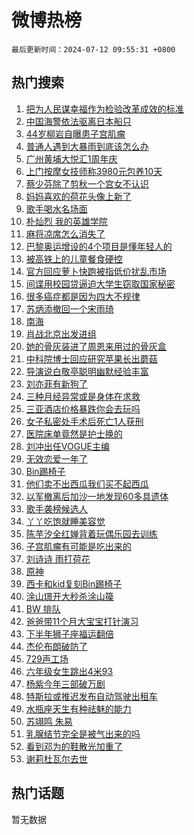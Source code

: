 # 微博热榜

`最后更新时间：2024-07-12 09:55:31 +0800`

## 热门搜索

1. [把为人民谋幸福作为检验改革成效的标准](https://m.weibo.cn/search?containerid=100103type%3D1%26t%3D10%26q%3D%23%E6%8A%8A%E4%B8%BA%E4%BA%BA%E6%B0%91%E8%B0%8B%E5%B9%B8%E7%A6%8F%E4%BD%9C%E4%B8%BA%E6%A3%80%E9%AA%8C%E6%94%B9%E9%9D%A9%E6%88%90%E6%95%88%E7%9A%84%E6%A0%87%E5%87%86%23&stream_entry_id=51&isnewpage=1&extparam=seat%3D1%26cate%3D10103%26stream_entry_id%3D51%26filter_type%3Drealtimehot%26pos%3D0%26c_type%3D51%26dgr%3D0%26q%3D%2523%25E6%258A%258A%25E4%25B8%25BA%25E4%25BA%25BA%25E6%25B0%2591%25E8%25B0%258B%25E5%25B9%25B8%25E7%25A6%258F%25E4%25BD%259C%25E4%25B8%25BA%25E6%25A3%2580%25E9%25AA%258C%25E6%2594%25B9%25E9%259D%25A9%25E6%2588%2590%25E6%2595%2588%25E7%259A%2584%25E6%25A0%2587%25E5%2587%2586%2523%26display_time%3D1720749330%26pre_seqid%3D1720749330469011215103)
1. [中国海警依法驱离日本船只](https://m.weibo.cn/search?containerid=100103type%3D1%26t%3D10%26q%3D%E4%B8%AD%E5%9B%BD%E6%B5%B7%E8%AD%A6%E4%BE%9D%E6%B3%95%E9%A9%B1%E7%A6%BB%E6%97%A5%E6%9C%AC%E8%88%B9%E5%8F%AA&stream_entry_id=31&isnewpage=1&extparam=seat%3D1%26lcate%3D5001%26band_rank%3D1%26stream_entry_id%3D31%26q%3D%25E4%25B8%25AD%25E5%259B%25BD%25E6%25B5%25B7%25E8%25AD%25A6%25E4%25BE%259D%25E6%25B3%2595%25E9%25A9%25B1%25E7%25A6%25BB%25E6%2597%25A5%25E6%259C%25AC%25E8%2588%25B9%25E5%258F%25AA%26flag%3D1%26pos%3D0%26filter_type%3Drealtimehot%26cate%3D5001%26c_type%3D31%26dgr%3D0%26realpos%3D1%26display_time%3D1720749330%26pre_seqid%3D1720749330469011215103)
1. [44岁柳岩自曝患子宫肌瘤](https://m.weibo.cn/search?containerid=100103type%3D1%26t%3D10%26q%3D%2344%E5%B2%81%E6%9F%B3%E5%B2%A9%E8%87%AA%E6%9B%9D%E6%82%A3%E5%AD%90%E5%AE%AB%E8%82%8C%E7%98%A4%23&stream_entry_id=31&isnewpage=1&extparam=seat%3D1%26lcate%3D5001%26band_rank%3D2%26stream_entry_id%3D31%26q%3D%252344%25E5%25B2%2581%25E6%259F%25B3%25E5%25B2%25A9%25E8%2587%25AA%25E6%259B%259D%25E6%2582%25A3%25E5%25AD%2590%25E5%25AE%25AB%25E8%2582%258C%25E7%2598%25A4%2523%26flag%3D2%26pos%3D1%26filter_type%3Drealtimehot%26cate%3D5001%26c_type%3D31%26dgr%3D0%26realpos%3D2%26display_time%3D1720749330%26pre_seqid%3D1720749330469011215103)
1. [普通人遇到大暴雨到底该怎么办](https://m.weibo.cn/search?containerid=100103type%3D1%26t%3D10%26q%3D%23%E6%99%AE%E9%80%9A%E4%BA%BA%E9%81%87%E5%88%B0%E5%A4%A7%E6%9A%B4%E9%9B%A8%E5%88%B0%E5%BA%95%E8%AF%A5%E6%80%8E%E4%B9%88%E5%8A%9E%23&stream_entry_id=31&isnewpage=1&extparam=seat%3D1%26lcate%3D5001%26band_rank%3D3%26stream_entry_id%3D31%26q%3D%2523%25E6%2599%25AE%25E9%2580%259A%25E4%25BA%25BA%25E9%2581%2587%25E5%2588%25B0%25E5%25A4%25A7%25E6%259A%25B4%25E9%259B%25A8%25E5%2588%25B0%25E5%25BA%2595%25E8%25AF%25A5%25E6%2580%258E%25E4%25B9%2588%25E5%258A%259E%2523%26flag%3D0%26pos%3D2%26filter_type%3Drealtimehot%26cate%3D5001%26c_type%3D31%26dgr%3D0%26realpos%3D3%26display_time%3D1720749330%26pre_seqid%3D1720749330469011215103)
1. [广州黄埔大悦汇1周年庆](https://m.weibo.cn/search?containerid=100103type%3D1%26t%3D10%26q%3D%23%E5%B9%BF%E5%B7%9E%E9%BB%84%E5%9F%94%E5%A4%A7%E6%82%A6%E6%B1%871%E5%91%A8%E5%B9%B4%E5%BA%86%23&stream_entry_id=31&isnewpage=1&extparam=seat%3D1%26lcate%3D5001%26band_rank%3D4%26pos%3D3%26is_ad_pos%3D1%26dgr%3D0%26adid%3D245767%26filter_type%3Drealtimehot%26cate%3D5001%26c_type%3D31%26stream_entry_id%3D31%26q%3D%2523%25E5%25B9%25BF%25E5%25B7%259E%25E9%25BB%2584%25E5%259F%2594%25E5%25A4%25A7%25E6%2582%25A6%25E6%25B1%25871%25E5%2591%25A8%25E5%25B9%25B4%25E5%25BA%2586%2523%26display_time%3D1720749330%26pre_seqid%3D1720749330469011215103)
1. [上门按摩女技师称3980元包养10天](https://m.weibo.cn/search?containerid=100103type%3D1%26t%3D10%26q%3D%23%E4%B8%8A%E9%97%A8%E6%8C%89%E6%91%A9%E5%A5%B3%E6%8A%80%E5%B8%88%E7%A7%B03980%E5%85%83%E5%8C%85%E5%85%BB10%E5%A4%A9%23&stream_entry_id=31&isnewpage=1&extparam=seat%3D1%26lcate%3D5001%26band_rank%3D4%26stream_entry_id%3D31%26q%3D%2523%25E4%25B8%258A%25E9%2597%25A8%25E6%258C%2589%25E6%2591%25A9%25E5%25A5%25B3%25E6%258A%2580%25E5%25B8%2588%25E7%25A7%25B03980%25E5%2585%2583%25E5%258C%2585%25E5%2585%25BB10%25E5%25A4%25A9%2523%26flag%3D1%26pos%3D4%26filter_type%3Drealtimehot%26cate%3D5001%26c_type%3D31%26dgr%3D0%26realpos%3D4%26display_time%3D1720749330%26pre_seqid%3D1720749330469011215103)
1. [蔡少芬除了剪秋一个宫女不认识](https://m.weibo.cn/search?containerid=100103type%3D1%26t%3D10%26q%3D%23%E8%94%A1%E5%B0%91%E8%8A%AC%E9%99%A4%E4%BA%86%E5%89%AA%E7%A7%8B%E4%B8%80%E4%B8%AA%E5%AE%AB%E5%A5%B3%E4%B8%8D%E8%AE%A4%E8%AF%86%23&stream_entry_id=31&isnewpage=1&extparam=seat%3D1%26lcate%3D5001%26band_rank%3D5%26stream_entry_id%3D31%26q%3D%2523%25E8%2594%25A1%25E5%25B0%2591%25E8%258A%25AC%25E9%2599%25A4%25E4%25BA%2586%25E5%2589%25AA%25E7%25A7%258B%25E4%25B8%2580%25E4%25B8%25AA%25E5%25AE%25AB%25E5%25A5%25B3%25E4%25B8%258D%25E8%25AE%25A4%25E8%25AF%2586%2523%26flag%3D2%26pos%3D5%26filter_type%3Drealtimehot%26cate%3D5001%26c_type%3D31%26dgr%3D0%26realpos%3D5%26display_time%3D1720749330%26pre_seqid%3D1720749330469011215103)
1. [妈妈喜欢的荷花头像上新了](https://m.weibo.cn/search?containerid=100103type%3D1%26t%3D10%26q%3D%23%E5%A6%88%E5%A6%88%E5%96%9C%E6%AC%A2%E7%9A%84%E8%8D%B7%E8%8A%B1%E5%A4%B4%E5%83%8F%E4%B8%8A%E6%96%B0%E4%BA%86%23&stream_entry_id=31&isnewpage=1&extparam=seat%3D1%26lcate%3D5001%26band_rank%3D6%26stream_entry_id%3D31%26q%3D%2523%25E5%25A6%2588%25E5%25A6%2588%25E5%2596%259C%25E6%25AC%25A2%25E7%259A%2584%25E8%258D%25B7%25E8%258A%25B1%25E5%25A4%25B4%25E5%2583%258F%25E4%25B8%258A%25E6%2596%25B0%25E4%25BA%2586%2523%26flag%3D32768%26pos%3D6%26filter_type%3Drealtimehot%26cate%3D5001%26c_type%3D31%26dgr%3D0%26realpos%3D6%26display_time%3D1720749330%26pre_seqid%3D1720749330469011215103)
1. [歌手喝水名场面](https://m.weibo.cn/search?containerid=100103type%3D1%26t%3D10%26q%3D%23%E6%AD%8C%E6%89%8B%E5%96%9D%E6%B0%B4%E5%90%8D%E5%9C%BA%E9%9D%A2%23&stream_entry_id=31&isnewpage=1&extparam=seat%3D1%26lcate%3D5001%26band_rank%3D7%26topic_ad%3D1%26q%3D%2523%25E6%25AD%258C%25E6%2589%258B%25E5%2596%259D%25E6%25B0%25B4%25E5%2590%258D%25E5%259C%25BA%25E9%259D%25A2%2523%26dgr%3D0%26adid%3D245582%26pos%3D7%26filter_type%3Drealtimehot%26stream_entry_id%3D31%26c_type%3D31%26is_ad_pos%3D1%26cate%3D5001%26display_time%3D1720749330%26pre_seqid%3D1720749330469011215103)
1. [朴灿烈 我的英雄学院](https://m.weibo.cn/search?containerid=100103type%3D1%26t%3D10%26q%3D%E6%9C%B4%E7%81%BF%E7%83%88+%E6%88%91%E7%9A%84%E8%8B%B1%E9%9B%84%E5%AD%A6%E9%99%A2&stream_entry_id=31&isnewpage=1&extparam=seat%3D1%26lcate%3D5001%26band_rank%3D7%26stream_entry_id%3D31%26q%3D%25E6%259C%25B4%25E7%2581%25BF%25E7%2583%2588%2520%25E6%2588%2591%25E7%259A%2584%25E8%258B%25B1%25E9%259B%2584%25E5%25AD%25A6%25E9%2599%25A2%26flag%3D0%26pos%3D8%26filter_type%3Drealtimehot%26cate%3D5001%26c_type%3D31%26dgr%3D0%26realpos%3D7%26display_time%3D1720749330%26pre_seqid%3D1720749330469011215103)
1. [麻将凉席怎么消失了](https://m.weibo.cn/search?containerid=100103type%3D1%26t%3D10%26q%3D%23%E9%BA%BB%E5%B0%86%E5%87%89%E5%B8%AD%E6%80%8E%E4%B9%88%E6%B6%88%E5%A4%B1%E4%BA%86%23&stream_entry_id=31&isnewpage=1&extparam=seat%3D1%26lcate%3D5001%26band_rank%3D8%26stream_entry_id%3D31%26q%3D%2523%25E9%25BA%25BB%25E5%25B0%2586%25E5%2587%2589%25E5%25B8%25AD%25E6%2580%258E%25E4%25B9%2588%25E6%25B6%2588%25E5%25A4%25B1%25E4%25BA%2586%2523%26flag%3D0%26pos%3D9%26filter_type%3Drealtimehot%26cate%3D5001%26c_type%3D31%26dgr%3D0%26realpos%3D8%26display_time%3D1720749330%26pre_seqid%3D1720749330469011215103)
1. [巴黎奥运增设的4个项目是懂年轻人的](https://m.weibo.cn/search?containerid=100103type%3D1%26t%3D10%26q%3D%23%E5%B7%B4%E9%BB%8E%E5%A5%A5%E8%BF%90%E5%A2%9E%E8%AE%BE%E7%9A%844%E4%B8%AA%E9%A1%B9%E7%9B%AE%E6%98%AF%E6%87%82%E5%B9%B4%E8%BD%BB%E4%BA%BA%E7%9A%84%23&stream_entry_id=31&isnewpage=1&extparam=seat%3D1%26lcate%3D5001%26band_rank%3D9%26stream_entry_id%3D31%26q%3D%2523%25E5%25B7%25B4%25E9%25BB%258E%25E5%25A5%25A5%25E8%25BF%2590%25E5%25A2%259E%25E8%25AE%25BE%25E7%259A%25844%25E4%25B8%25AA%25E9%25A1%25B9%25E7%259B%25AE%25E6%2598%25AF%25E6%2587%2582%25E5%25B9%25B4%25E8%25BD%25BB%25E4%25BA%25BA%25E7%259A%2584%2523%26flag%3D0%26pos%3D10%26filter_type%3Drealtimehot%26cate%3D5001%26c_type%3D31%26dgr%3D0%26realpos%3D9%26display_time%3D1720749330%26pre_seqid%3D1720749330469011215103)
1. [被高铁上的儿童餐食硬控](https://m.weibo.cn/search?containerid=100103type%3D1%26t%3D10%26q%3D%23%E8%A2%AB%E9%AB%98%E9%93%81%E4%B8%8A%E7%9A%84%E5%84%BF%E7%AB%A5%E9%A4%90%E9%A3%9F%E7%A1%AC%E6%8E%A7%23&stream_entry_id=31&isnewpage=1&extparam=seat%3D1%26lcate%3D5001%26band_rank%3D10%26stream_entry_id%3D31%26q%3D%2523%25E8%25A2%25AB%25E9%25AB%2598%25E9%2593%2581%25E4%25B8%258A%25E7%259A%2584%25E5%2584%25BF%25E7%25AB%25A5%25E9%25A4%2590%25E9%25A3%259F%25E7%25A1%25AC%25E6%258E%25A7%2523%26flag%3D32768%26pos%3D11%26filter_type%3Drealtimehot%26cate%3D5001%26c_type%3D31%26dgr%3D0%26realpos%3D10%26display_time%3D1720749330%26pre_seqid%3D1720749330469011215103)
1. [官方回应萝卜快跑被指低价扰乱市场](https://m.weibo.cn/search?containerid=100103type%3D1%26t%3D10%26q%3D%23%E5%AE%98%E6%96%B9%E5%9B%9E%E5%BA%94%E8%90%9D%E5%8D%9C%E5%BF%AB%E8%B7%91%E8%A2%AB%E6%8C%87%E4%BD%8E%E4%BB%B7%E6%89%B0%E4%B9%B1%E5%B8%82%E5%9C%BA%23&stream_entry_id=31&isnewpage=1&extparam=seat%3D1%26lcate%3D5001%26band_rank%3D11%26stream_entry_id%3D31%26q%3D%2523%25E5%25AE%2598%25E6%2596%25B9%25E5%259B%259E%25E5%25BA%2594%25E8%2590%259D%25E5%258D%259C%25E5%25BF%25AB%25E8%25B7%2591%25E8%25A2%25AB%25E6%258C%2587%25E4%25BD%258E%25E4%25BB%25B7%25E6%2589%25B0%25E4%25B9%25B1%25E5%25B8%2582%25E5%259C%25BA%2523%26flag%3D0%26pos%3D12%26filter_type%3Drealtimehot%26cate%3D5001%26c_type%3D31%26dgr%3D0%26realpos%3D11%26display_time%3D1720749330%26pre_seqid%3D1720749330469011215103)
1. [间谍用校园贷逼迫大学生窃取国家秘密](https://m.weibo.cn/search?containerid=100103type%3D1%26t%3D10%26q%3D%23%E9%97%B4%E8%B0%8D%E7%94%A8%E6%A0%A1%E5%9B%AD%E8%B4%B7%E9%80%BC%E8%BF%AB%E5%A4%A7%E5%AD%A6%E7%94%9F%E7%AA%83%E5%8F%96%E5%9B%BD%E5%AE%B6%E7%A7%98%E5%AF%86%23&stream_entry_id=31&isnewpage=1&extparam=seat%3D1%26lcate%3D5001%26band_rank%3D12%26stream_entry_id%3D31%26q%3D%2523%25E9%2597%25B4%25E8%25B0%258D%25E7%2594%25A8%25E6%25A0%25A1%25E5%259B%25AD%25E8%25B4%25B7%25E9%2580%25BC%25E8%25BF%25AB%25E5%25A4%25A7%25E5%25AD%25A6%25E7%2594%259F%25E7%25AA%2583%25E5%258F%2596%25E5%259B%25BD%25E5%25AE%25B6%25E7%25A7%2598%25E5%25AF%2586%2523%26flag%3D1%26pos%3D13%26filter_type%3Drealtimehot%26cate%3D5001%26c_type%3D31%26dgr%3D0%26realpos%3D12%26display_time%3D1720749330%26pre_seqid%3D1720749330469011215103)
1. [很多癌症都是因为四大不规律](https://m.weibo.cn/search?containerid=100103type%3D1%26t%3D10%26q%3D%23%E5%BE%88%E5%A4%9A%E7%99%8C%E7%97%87%E9%83%BD%E6%98%AF%E5%9B%A0%E4%B8%BA%E5%9B%9B%E5%A4%A7%E4%B8%8D%E8%A7%84%E5%BE%8B%23&stream_entry_id=31&isnewpage=1&extparam=seat%3D1%26lcate%3D5001%26band_rank%3D13%26stream_entry_id%3D31%26q%3D%2523%25E5%25BE%2588%25E5%25A4%259A%25E7%2599%258C%25E7%2597%2587%25E9%2583%25BD%25E6%2598%25AF%25E5%259B%25A0%25E4%25B8%25BA%25E5%259B%259B%25E5%25A4%25A7%25E4%25B8%258D%25E8%25A7%2584%25E5%25BE%258B%2523%26flag%3D0%26pos%3D14%26filter_type%3Drealtimehot%26cate%3D5001%26c_type%3D31%26dgr%3D0%26realpos%3D13%26display_time%3D1720749330%26pre_seqid%3D1720749330469011215103)
1. [苏炳添撤回一个宋雨琦](https://m.weibo.cn/search?containerid=100103type%3D1%26t%3D10%26q%3D%23%E8%8B%8F%E7%82%B3%E6%B7%BB%E6%92%A4%E5%9B%9E%E4%B8%80%E4%B8%AA%E5%AE%8B%E9%9B%A8%E7%90%A6%23&stream_entry_id=31&isnewpage=1&extparam=seat%3D1%26lcate%3D5001%26band_rank%3D14%26stream_entry_id%3D31%26q%3D%2523%25E8%258B%258F%25E7%2582%25B3%25E6%25B7%25BB%25E6%2592%25A4%25E5%259B%259E%25E4%25B8%2580%25E4%25B8%25AA%25E5%25AE%258B%25E9%259B%25A8%25E7%2590%25A6%2523%26flag%3D2%26pos%3D15%26filter_type%3Drealtimehot%26cate%3D5001%26c_type%3D31%26dgr%3D0%26realpos%3D14%26display_time%3D1720749330%26pre_seqid%3D1720749330469011215103)
1. [南海](https://m.weibo.cn/search?containerid=100103type%3D1%26t%3D10%26q%3D%E5%8D%97%E6%B5%B7&stream_entry_id=31&isnewpage=1&extparam=seat%3D1%26lcate%3D5001%26band_rank%3D15%26stream_entry_id%3D31%26q%3D%25E5%258D%2597%25E6%25B5%25B7%26flag%3D1%26pos%3D16%26filter_type%3Drealtimehot%26cate%3D5001%26c_type%3D31%26dgr%3D0%26realpos%3D15%26display_time%3D1720749330%26pre_seqid%3D1720749330469011215103)
1. [肖战北京出发进组](https://m.weibo.cn/search?containerid=100103type%3D1%26t%3D10%26q%3D%23%E8%82%96%E6%88%98%E5%8C%97%E4%BA%AC%E5%87%BA%E5%8F%91%E8%BF%9B%E7%BB%84%23&stream_entry_id=31&isnewpage=1&extparam=seat%3D1%26lcate%3D5001%26band_rank%3D16%26stream_entry_id%3D31%26q%3D%2523%25E8%2582%2596%25E6%2588%2598%25E5%258C%2597%25E4%25BA%25AC%25E5%2587%25BA%25E5%258F%2591%25E8%25BF%259B%25E7%25BB%2584%2523%26flag%3D1%26pos%3D17%26filter_type%3Drealtimehot%26cate%3D5001%26c_type%3D31%26dgr%3D0%26realpos%3D16%26display_time%3D1720749330%26pre_seqid%3D1720749330469011215103)
1. [她的骨灰装进了周恩来用过的骨灰盒](https://m.weibo.cn/search?containerid=100103type%3D1%26t%3D10%26q%3D%23%E5%A5%B9%E7%9A%84%E9%AA%A8%E7%81%B0%E8%A3%85%E8%BF%9B%E4%BA%86%E5%91%A8%E6%81%A9%E6%9D%A5%E7%94%A8%E8%BF%87%E7%9A%84%E9%AA%A8%E7%81%B0%E7%9B%92%23&stream_entry_id=31&isnewpage=1&extparam=seat%3D1%26lcate%3D5001%26band_rank%3D17%26stream_entry_id%3D31%26q%3D%2523%25E5%25A5%25B9%25E7%259A%2584%25E9%25AA%25A8%25E7%2581%25B0%25E8%25A3%2585%25E8%25BF%259B%25E4%25BA%2586%25E5%2591%25A8%25E6%2581%25A9%25E6%259D%25A5%25E7%2594%25A8%25E8%25BF%2587%25E7%259A%2584%25E9%25AA%25A8%25E7%2581%25B0%25E7%259B%2592%2523%26flag%3D0%26pos%3D18%26filter_type%3Drealtimehot%26cate%3D5001%26c_type%3D31%26dgr%3D0%26realpos%3D17%26display_time%3D1720749330%26pre_seqid%3D1720749330469011215103)
1. [中科院博士回应研究苹果长出蘑菇](https://m.weibo.cn/search?containerid=100103type%3D1%26t%3D10%26q%3D%23%E4%B8%AD%E7%A7%91%E9%99%A2%E5%8D%9A%E5%A3%AB%E5%9B%9E%E5%BA%94%E7%A0%94%E7%A9%B6%E8%8B%B9%E6%9E%9C%E9%95%BF%E5%87%BA%E8%98%91%E8%8F%87%23&stream_entry_id=31&isnewpage=1&extparam=seat%3D1%26lcate%3D5001%26band_rank%3D18%26stream_entry_id%3D31%26q%3D%2523%25E4%25B8%25AD%25E7%25A7%2591%25E9%2599%25A2%25E5%258D%259A%25E5%25A3%25AB%25E5%259B%259E%25E5%25BA%2594%25E7%25A0%2594%25E7%25A9%25B6%25E8%258B%25B9%25E6%259E%259C%25E9%2595%25BF%25E5%2587%25BA%25E8%2598%2591%25E8%258F%2587%2523%26flag%3D32768%26pos%3D19%26filter_type%3Drealtimehot%26cate%3D5001%26c_type%3D31%26dgr%3D0%26realpos%3D18%26display_time%3D1720749330%26pre_seqid%3D1720749330469011215103)
1. [导演说白敬亭聪明幽默经验丰富](https://m.weibo.cn/search?containerid=100103type%3D1%26t%3D10%26q%3D%E5%AF%BC%E6%BC%94%E8%AF%B4%E7%99%BD%E6%95%AC%E4%BA%AD%E8%81%AA%E6%98%8E%E5%B9%BD%E9%BB%98%E7%BB%8F%E9%AA%8C%E4%B8%B0%E5%AF%8C&stream_entry_id=31&isnewpage=1&extparam=seat%3D1%26lcate%3D5001%26band_rank%3D19%26stream_entry_id%3D31%26q%3D%25E5%25AF%25BC%25E6%25BC%2594%25E8%25AF%25B4%25E7%2599%25BD%25E6%2595%25AC%25E4%25BA%25AD%25E8%2581%25AA%25E6%2598%258E%25E5%25B9%25BD%25E9%25BB%2598%25E7%25BB%258F%25E9%25AA%258C%25E4%25B8%25B0%25E5%25AF%258C%26flag%3D1%26pos%3D20%26filter_type%3Drealtimehot%26cate%3D5001%26c_type%3D31%26dgr%3D0%26realpos%3D19%26display_time%3D1720749330%26pre_seqid%3D1720749330469011215103)
1. [刘亦菲有新狗了](https://m.weibo.cn/search?containerid=100103type%3D1%26t%3D10%26q%3D%23%E5%88%98%E4%BA%A6%E8%8F%B2%E6%9C%89%E6%96%B0%E7%8B%97%E4%BA%86%23&stream_entry_id=31&isnewpage=1&extparam=seat%3D1%26lcate%3D5001%26band_rank%3D20%26stream_entry_id%3D31%26q%3D%2523%25E5%2588%2598%25E4%25BA%25A6%25E8%258F%25B2%25E6%259C%2589%25E6%2596%25B0%25E7%258B%2597%25E4%25BA%2586%2523%26flag%3D0%26pos%3D21%26filter_type%3Drealtimehot%26cate%3D5001%26c_type%3D31%26dgr%3D0%26realpos%3D20%26display_time%3D1720749330%26pre_seqid%3D1720749330469011215103)
1. [三种月经异常或是身体在求救](https://m.weibo.cn/search?containerid=100103type%3D1%26t%3D10%26q%3D%23%E4%B8%89%E7%A7%8D%E6%9C%88%E7%BB%8F%E5%BC%82%E5%B8%B8%E6%88%96%E6%98%AF%E8%BA%AB%E4%BD%93%E5%9C%A8%E6%B1%82%E6%95%91%23&stream_entry_id=31&isnewpage=1&extparam=seat%3D1%26lcate%3D5001%26band_rank%3D21%26stream_entry_id%3D31%26q%3D%2523%25E4%25B8%2589%25E7%25A7%258D%25E6%259C%2588%25E7%25BB%258F%25E5%25BC%2582%25E5%25B8%25B8%25E6%2588%2596%25E6%2598%25AF%25E8%25BA%25AB%25E4%25BD%2593%25E5%259C%25A8%25E6%25B1%2582%25E6%2595%2591%2523%26flag%3D1%26pos%3D22%26filter_type%3Drealtimehot%26cate%3D5001%26c_type%3D31%26dgr%3D0%26realpos%3D21%26display_time%3D1720749330%26pre_seqid%3D1720749330469011215103)
1. [三亚酒店价格暴跌你会去玩吗](https://m.weibo.cn/search?containerid=100103type%3D1%26t%3D10%26q%3D%23%E4%B8%89%E4%BA%9A%E9%85%92%E5%BA%97%E4%BB%B7%E6%A0%BC%E6%9A%B4%E8%B7%8C%E4%BD%A0%E4%BC%9A%E5%8E%BB%E7%8E%A9%E5%90%97%23&stream_entry_id=31&isnewpage=1&extparam=seat%3D1%26lcate%3D5001%26band_rank%3D22%26stream_entry_id%3D31%26q%3D%2523%25E4%25B8%2589%25E4%25BA%259A%25E9%2585%2592%25E5%25BA%2597%25E4%25BB%25B7%25E6%25A0%25BC%25E6%259A%25B4%25E8%25B7%258C%25E4%25BD%25A0%25E4%25BC%259A%25E5%258E%25BB%25E7%258E%25A9%25E5%2590%2597%2523%26flag%3D1%26pos%3D23%26filter_type%3Drealtimehot%26cate%3D5001%26c_type%3D31%26dgr%3D0%26realpos%3D22%26display_time%3D1720749330%26pre_seqid%3D1720749330469011215103)
1. [女子私密处手术后死亡1人获刑](https://m.weibo.cn/search?containerid=100103type%3D1%26t%3D10%26q%3D%23%E5%A5%B3%E5%AD%90%E7%A7%81%E5%AF%86%E5%A4%84%E6%89%8B%E6%9C%AF%E5%90%8E%E6%AD%BB%E4%BA%A11%E4%BA%BA%E8%8E%B7%E5%88%91%23&stream_entry_id=31&isnewpage=1&extparam=seat%3D1%26lcate%3D5001%26band_rank%3D23%26stream_entry_id%3D31%26q%3D%2523%25E5%25A5%25B3%25E5%25AD%2590%25E7%25A7%2581%25E5%25AF%2586%25E5%25A4%2584%25E6%2589%258B%25E6%259C%25AF%25E5%2590%258E%25E6%25AD%25BB%25E4%25BA%25A11%25E4%25BA%25BA%25E8%258E%25B7%25E5%2588%2591%2523%26flag%3D0%26pos%3D24%26filter_type%3Drealtimehot%26cate%3D5001%26c_type%3D31%26dgr%3D0%26realpos%3D23%26display_time%3D1720749330%26pre_seqid%3D1720749330469011215103)
1. [医院床单竟然是护士换的](https://m.weibo.cn/search?containerid=100103type%3D1%26t%3D10%26q%3D%23%E5%8C%BB%E9%99%A2%E5%BA%8A%E5%8D%95%E7%AB%9F%E7%84%B6%E6%98%AF%E6%8A%A4%E5%A3%AB%E6%8D%A2%E7%9A%84%23&stream_entry_id=31&isnewpage=1&extparam=seat%3D1%26lcate%3D5001%26band_rank%3D24%26stream_entry_id%3D31%26q%3D%2523%25E5%258C%25BB%25E9%2599%25A2%25E5%25BA%258A%25E5%258D%2595%25E7%25AB%259F%25E7%2584%25B6%25E6%2598%25AF%25E6%258A%25A4%25E5%25A3%25AB%25E6%258D%25A2%25E7%259A%2584%2523%26flag%3D0%26pos%3D25%26filter_type%3Drealtimehot%26cate%3D5001%26c_type%3D31%26dgr%3D0%26realpos%3D24%26display_time%3D1720749330%26pre_seqid%3D1720749330469011215103)
1. [刘冲出任VOGUE主编](https://m.weibo.cn/search?containerid=100103type%3D1%26t%3D10%26q%3D%23%E5%88%98%E5%86%B2%E5%87%BA%E4%BB%BBVOGUE%E4%B8%BB%E7%BC%96%23&stream_entry_id=31&isnewpage=1&extparam=seat%3D1%26lcate%3D5001%26band_rank%3D25%26stream_entry_id%3D31%26q%3D%2523%25E5%2588%2598%25E5%2586%25B2%25E5%2587%25BA%25E4%25BB%25BBVOGUE%25E4%25B8%25BB%25E7%25BC%2596%2523%26flag%3D1%26pos%3D26%26filter_type%3Drealtimehot%26cate%3D5001%26c_type%3D31%26dgr%3D0%26realpos%3D25%26display_time%3D1720749330%26pre_seqid%3D1720749330469011215103)
1. [无效恋爱一年了](https://m.weibo.cn/search?containerid=100103type%3D1%26t%3D10%26q%3D%23%E6%97%A0%E6%95%88%E6%81%8B%E7%88%B1%E4%B8%80%E5%B9%B4%E4%BA%86%23&stream_entry_id=31&isnewpage=1&extparam=seat%3D1%26lcate%3D5001%26band_rank%3D26%26stream_entry_id%3D31%26q%3D%2523%25E6%2597%25A0%25E6%2595%2588%25E6%2581%258B%25E7%2588%25B1%25E4%25B8%2580%25E5%25B9%25B4%25E4%25BA%2586%2523%26flag%3D0%26pos%3D27%26filter_type%3Drealtimehot%26cate%3D5001%26c_type%3D31%26dgr%3D0%26realpos%3D26%26display_time%3D1720749330%26pre_seqid%3D1720749330469011215103)
1. [Bin踢椅子](https://m.weibo.cn/search?containerid=100103type%3D1%26t%3D10%26q%3D%23Bin%E8%B8%A2%E6%A4%85%E5%AD%90%23&stream_entry_id=31&isnewpage=1&extparam=seat%3D1%26lcate%3D5001%26band_rank%3D27%26stream_entry_id%3D31%26q%3D%2523Bin%25E8%25B8%25A2%25E6%25A4%2585%25E5%25AD%2590%2523%26flag%3D0%26pos%3D28%26filter_type%3Drealtimehot%26cate%3D5001%26c_type%3D31%26dgr%3D0%26realpos%3D27%26display_time%3D1720749330%26pre_seqid%3D1720749330469011215103)
1. [他们卖不出西瓜我们买不起西瓜](https://m.weibo.cn/search?containerid=100103type%3D1%26t%3D10%26q%3D%E4%BB%96%E4%BB%AC%E5%8D%96%E4%B8%8D%E5%87%BA%E8%A5%BF%E7%93%9C%E6%88%91%E4%BB%AC%E4%B9%B0%E4%B8%8D%E8%B5%B7%E8%A5%BF%E7%93%9C&stream_entry_id=31&isnewpage=1&extparam=seat%3D1%26lcate%3D5001%26band_rank%3D28%26stream_entry_id%3D31%26q%3D%25E4%25BB%2596%25E4%25BB%25AC%25E5%258D%2596%25E4%25B8%258D%25E5%2587%25BA%25E8%25A5%25BF%25E7%2593%259C%25E6%2588%2591%25E4%25BB%25AC%25E4%25B9%25B0%25E4%25B8%258D%25E8%25B5%25B7%25E8%25A5%25BF%25E7%2593%259C%26flag%3D0%26pos%3D29%26filter_type%3Drealtimehot%26cate%3D5001%26c_type%3D31%26dgr%3D0%26realpos%3D28%26display_time%3D1720749330%26pre_seqid%3D1720749330469011215103)
1. [以军撤离后加沙一地发现60多具遗体](https://m.weibo.cn/search?containerid=100103type%3D1%26t%3D10%26q%3D%23%E4%BB%A5%E5%86%9B%E6%92%A4%E7%A6%BB%E5%90%8E%E5%8A%A0%E6%B2%99%E4%B8%80%E5%9C%B0%E5%8F%91%E7%8E%B060%E5%A4%9A%E5%85%B7%E9%81%97%E4%BD%93%23&stream_entry_id=31&isnewpage=1&extparam=seat%3D1%26lcate%3D5001%26band_rank%3D29%26stream_entry_id%3D31%26q%3D%2523%25E4%25BB%25A5%25E5%2586%259B%25E6%2592%25A4%25E7%25A6%25BB%25E5%2590%258E%25E5%258A%25A0%25E6%25B2%2599%25E4%25B8%2580%25E5%259C%25B0%25E5%258F%2591%25E7%258E%25B060%25E5%25A4%259A%25E5%2585%25B7%25E9%2581%2597%25E4%25BD%2593%2523%26flag%3D1%26pos%3D30%26filter_type%3Drealtimehot%26cate%3D5001%26c_type%3D31%26dgr%3D0%26realpos%3D29%26display_time%3D1720749330%26pre_seqid%3D1720749330469011215103)
1. [歌手袭榜候选人](https://m.weibo.cn/search?containerid=100103type%3D1%26t%3D10%26q%3D%E6%AD%8C%E6%89%8B%E8%A2%AD%E6%A6%9C%E5%80%99%E9%80%89%E4%BA%BA&stream_entry_id=31&isnewpage=1&extparam=seat%3D1%26lcate%3D5001%26band_rank%3D30%26stream_entry_id%3D31%26q%3D%25E6%25AD%258C%25E6%2589%258B%25E8%25A2%25AD%25E6%25A6%259C%25E5%2580%2599%25E9%2580%2589%25E4%25BA%25BA%26flag%3D0%26pos%3D31%26filter_type%3Drealtimehot%26cate%3D5001%26c_type%3D31%26dgr%3D0%26realpos%3D30%26display_time%3D1720749330%26pre_seqid%3D1720749330469011215103)
1. [丫丫吃饱就睡美容觉](https://m.weibo.cn/search?containerid=100103type%3D1%26t%3D10%26q%3D%23%E4%B8%AB%E4%B8%AB%E5%90%83%E9%A5%B1%E5%B0%B1%E7%9D%A1%E7%BE%8E%E5%AE%B9%E8%A7%89%23&stream_entry_id=31&isnewpage=1&extparam=seat%3D1%26lcate%3D5001%26band_rank%3D31%26stream_entry_id%3D31%26q%3D%2523%25E4%25B8%25AB%25E4%25B8%25AB%25E5%2590%2583%25E9%25A5%25B1%25E5%25B0%25B1%25E7%259D%25A1%25E7%25BE%258E%25E5%25AE%25B9%25E8%25A7%2589%2523%26flag%3D1%26pos%3D32%26filter_type%3Drealtimehot%26cate%3D5001%26c_type%3D31%26dgr%3D0%26realpos%3D31%26display_time%3D1720749330%26pre_seqid%3D1720749330469011215103)
1. [陈芋汐全红婵背着玩偶乐园去训练](https://m.weibo.cn/search?containerid=100103type%3D1%26t%3D10%26q%3D%23%E9%99%88%E8%8A%8B%E6%B1%90%E5%85%A8%E7%BA%A2%E5%A9%B5%E8%83%8C%E7%9D%80%E7%8E%A9%E5%81%B6%E4%B9%90%E5%9B%AD%E5%8E%BB%E8%AE%AD%E7%BB%83%23&stream_entry_id=31&isnewpage=1&extparam=seat%3D1%26lcate%3D5001%26band_rank%3D32%26stream_entry_id%3D31%26q%3D%2523%25E9%2599%2588%25E8%258A%258B%25E6%25B1%2590%25E5%2585%25A8%25E7%25BA%25A2%25E5%25A9%25B5%25E8%2583%258C%25E7%259D%2580%25E7%258E%25A9%25E5%2581%25B6%25E4%25B9%2590%25E5%259B%25AD%25E5%258E%25BB%25E8%25AE%25AD%25E7%25BB%2583%2523%26flag%3D0%26pos%3D33%26filter_type%3Drealtimehot%26cate%3D5001%26c_type%3D31%26dgr%3D0%26realpos%3D32%26display_time%3D1720749330%26pre_seqid%3D1720749330469011215103)
1. [子宫肌瘤有可能是吃出来的](https://m.weibo.cn/search?containerid=100103type%3D1%26t%3D10%26q%3D%23%E5%AD%90%E5%AE%AB%E8%82%8C%E7%98%A4%E6%9C%89%E5%8F%AF%E8%83%BD%E6%98%AF%E5%90%83%E5%87%BA%E6%9D%A5%E7%9A%84%23&stream_entry_id=31&isnewpage=1&extparam=seat%3D1%26lcate%3D5001%26band_rank%3D33%26stream_entry_id%3D31%26q%3D%2523%25E5%25AD%2590%25E5%25AE%25AB%25E8%2582%258C%25E7%2598%25A4%25E6%259C%2589%25E5%258F%25AF%25E8%2583%25BD%25E6%2598%25AF%25E5%2590%2583%25E5%2587%25BA%25E6%259D%25A5%25E7%259A%2584%2523%26flag%3D0%26pos%3D34%26filter_type%3Drealtimehot%26cate%3D5001%26c_type%3D31%26dgr%3D0%26realpos%3D33%26display_time%3D1720749330%26pre_seqid%3D1720749330469011215103)
1. [刘诗诗 雨打荷花](https://m.weibo.cn/search?containerid=100103type%3D1%26t%3D10%26q%3D%E5%88%98%E8%AF%97%E8%AF%97+%E9%9B%A8%E6%89%93%E8%8D%B7%E8%8A%B1&stream_entry_id=31&isnewpage=1&extparam=seat%3D1%26lcate%3D5001%26band_rank%3D34%26stream_entry_id%3D31%26q%3D%25E5%2588%2598%25E8%25AF%2597%25E8%25AF%2597%2520%25E9%259B%25A8%25E6%2589%2593%25E8%258D%25B7%25E8%258A%25B1%26flag%3D0%26pos%3D35%26filter_type%3Drealtimehot%26cate%3D5001%26c_type%3D31%26dgr%3D0%26realpos%3D34%26display_time%3D1720749330%26pre_seqid%3D1720749330469011215103)
1. [原神](https://m.weibo.cn/search?containerid=100103type%3D1%26t%3D10%26q%3D%E5%8E%9F%E7%A5%9E&stream_entry_id=31&isnewpage=1&extparam=seat%3D1%26lcate%3D5001%26band_rank%3D35%26stream_entry_id%3D31%26q%3D%25E5%258E%259F%25E7%25A5%259E%26flag%3D0%26pos%3D36%26filter_type%3Drealtimehot%26cate%3D5001%26c_type%3D31%26dgr%3D0%26realpos%3D35%26display_time%3D1720749330%26pre_seqid%3D1720749330469011215103)
1. [西卡和kid复刻Bin踢椅子](https://m.weibo.cn/search?containerid=100103type%3D1%26t%3D10%26q%3D%23%E8%A5%BF%E5%8D%A1%E5%92%8Ckid%E5%A4%8D%E5%88%BBBin%E8%B8%A2%E6%A4%85%E5%AD%90%23&stream_entry_id=31&isnewpage=1&extparam=seat%3D1%26lcate%3D5001%26band_rank%3D36%26stream_entry_id%3D31%26q%3D%2523%25E8%25A5%25BF%25E5%258D%25A1%25E5%2592%258Ckid%25E5%25A4%258D%25E5%2588%25BBBin%25E8%25B8%25A2%25E6%25A4%2585%25E5%25AD%2590%2523%26flag%3D1%26pos%3D37%26filter_type%3Drealtimehot%26cate%3D5001%26c_type%3D31%26dgr%3D0%26realpos%3D36%26display_time%3D1720749330%26pre_seqid%3D1720749330469011215103)
1. [涂山璟开大秒杀涂山篌](https://m.weibo.cn/search?containerid=100103type%3D1%26t%3D10%26q%3D%E6%B6%82%E5%B1%B1%E7%92%9F%E5%BC%80%E5%A4%A7%E7%A7%92%E6%9D%80%E6%B6%82%E5%B1%B1%E7%AF%8C&stream_entry_id=31&isnewpage=1&extparam=seat%3D1%26lcate%3D5001%26band_rank%3D37%26stream_entry_id%3D31%26q%3D%25E6%25B6%2582%25E5%25B1%25B1%25E7%2592%259F%25E5%25BC%2580%25E5%25A4%25A7%25E7%25A7%2592%25E6%259D%2580%25E6%25B6%2582%25E5%25B1%25B1%25E7%25AF%258C%26flag%3D0%26pos%3D38%26filter_type%3Drealtimehot%26cate%3D5001%26c_type%3D31%26dgr%3D0%26realpos%3D37%26display_time%3D1720749330%26pre_seqid%3D1720749330469011215103)
1. [BW 排队](https://m.weibo.cn/search?containerid=100103type%3D1%26t%3D10%26q%3DBW+%E6%8E%92%E9%98%9F&stream_entry_id=31&isnewpage=1&extparam=seat%3D1%26lcate%3D5001%26band_rank%3D38%26stream_entry_id%3D31%26q%3DBW%2520%25E6%258E%2592%25E9%2598%259F%26flag%3D0%26pos%3D39%26filter_type%3Drealtimehot%26cate%3D5001%26c_type%3D31%26dgr%3D0%26realpos%3D38%26display_time%3D1720749330%26pre_seqid%3D1720749330469011215103)
1. [爸爸带11个月大宝宝打针演习](https://m.weibo.cn/search?containerid=100103type%3D1%26t%3D10%26q%3D%23%E7%88%B8%E7%88%B8%E5%B8%A611%E4%B8%AA%E6%9C%88%E5%A4%A7%E5%AE%9D%E5%AE%9D%E6%89%93%E9%92%88%E6%BC%94%E4%B9%A0%23&stream_entry_id=31&isnewpage=1&extparam=seat%3D1%26lcate%3D5001%26band_rank%3D39%26stream_entry_id%3D31%26q%3D%2523%25E7%2588%25B8%25E7%2588%25B8%25E5%25B8%25A611%25E4%25B8%25AA%25E6%259C%2588%25E5%25A4%25A7%25E5%25AE%259D%25E5%25AE%259D%25E6%2589%2593%25E9%2592%2588%25E6%25BC%2594%25E4%25B9%25A0%2523%26flag%3D32768%26pos%3D40%26filter_type%3Drealtimehot%26cate%3D5001%26c_type%3D31%26dgr%3D0%26realpos%3D39%26display_time%3D1720749330%26pre_seqid%3D1720749330469011215103)
1. [下半年狮子座福运翻倍](https://m.weibo.cn/search?containerid=100103type%3D1%26t%3D10%26q%3D%23%E4%B8%8B%E5%8D%8A%E5%B9%B4%E7%8B%AE%E5%AD%90%E5%BA%A7%E7%A6%8F%E8%BF%90%E7%BF%BB%E5%80%8D%23&stream_entry_id=31&isnewpage=1&extparam=seat%3D1%26lcate%3D5001%26band_rank%3D40%26stream_entry_id%3D31%26q%3D%2523%25E4%25B8%258B%25E5%258D%258A%25E5%25B9%25B4%25E7%258B%25AE%25E5%25AD%2590%25E5%25BA%25A7%25E7%25A6%258F%25E8%25BF%2590%25E7%25BF%25BB%25E5%2580%258D%2523%26flag%3D1%26pos%3D41%26filter_type%3Drealtimehot%26cate%3D5001%26c_type%3D31%26dgr%3D0%26realpos%3D40%26display_time%3D1720749330%26pre_seqid%3D1720749330469011215103)
1. [杰伦布朗破防了](https://m.weibo.cn/search?containerid=100103type%3D1%26t%3D10%26q%3D%23%E6%9D%B0%E4%BC%A6%E5%B8%83%E6%9C%97%E7%A0%B4%E9%98%B2%E4%BA%86%23&stream_entry_id=31&isnewpage=1&extparam=seat%3D1%26lcate%3D5001%26band_rank%3D41%26stream_entry_id%3D31%26q%3D%2523%25E6%259D%25B0%25E4%25BC%25A6%25E5%25B8%2583%25E6%259C%2597%25E7%25A0%25B4%25E9%2598%25B2%25E4%25BA%2586%2523%26flag%3D0%26pos%3D42%26filter_type%3Drealtimehot%26cate%3D5001%26c_type%3D31%26dgr%3D0%26realpos%3D41%26display_time%3D1720749330%26pre_seqid%3D1720749330469011215103)
1. [729声工场](https://m.weibo.cn/search?containerid=100103type%3D1%26t%3D10%26q%3D729%E5%A3%B0%E5%B7%A5%E5%9C%BA&stream_entry_id=31&isnewpage=1&extparam=seat%3D1%26lcate%3D5001%26band_rank%3D42%26stream_entry_id%3D31%26q%3D729%25E5%25A3%25B0%25E5%25B7%25A5%25E5%259C%25BA%26flag%3D1%26pos%3D43%26filter_type%3Drealtimehot%26cate%3D5001%26c_type%3D31%26dgr%3D0%26realpos%3D42%26display_time%3D1720749330%26pre_seqid%3D1720749330469011215103)
1. [六年级女生跳出4米93](https://m.weibo.cn/search?containerid=100103type%3D1%26t%3D10%26q%3D%23%E5%85%AD%E5%B9%B4%E7%BA%A7%E5%A5%B3%E7%94%9F%E8%B7%B3%E5%87%BA4%E7%B1%B393%23&stream_entry_id=31&isnewpage=1&extparam=seat%3D1%26lcate%3D5001%26band_rank%3D43%26stream_entry_id%3D31%26q%3D%2523%25E5%2585%25AD%25E5%25B9%25B4%25E7%25BA%25A7%25E5%25A5%25B3%25E7%2594%259F%25E8%25B7%25B3%25E5%2587%25BA4%25E7%25B1%25B393%2523%26flag%3D0%26pos%3D44%26filter_type%3Drealtimehot%26cate%3D5001%26c_type%3D31%26dgr%3D0%26realpos%3D43%26display_time%3D1720749330%26pre_seqid%3D1720749330469011215103)
1. [杨紫今年三部破万剧](https://m.weibo.cn/search?containerid=100103type%3D1%26t%3D10%26q%3D%23%E6%9D%A8%E7%B4%AB%E4%BB%8A%E5%B9%B4%E4%B8%89%E9%83%A8%E7%A0%B4%E4%B8%87%E5%89%A7%23&stream_entry_id=31&isnewpage=1&extparam=seat%3D1%26lcate%3D5001%26band_rank%3D44%26stream_entry_id%3D31%26q%3D%2523%25E6%259D%25A8%25E7%25B4%25AB%25E4%25BB%258A%25E5%25B9%25B4%25E4%25B8%2589%25E9%2583%25A8%25E7%25A0%25B4%25E4%25B8%2587%25E5%2589%25A7%2523%26flag%3D0%26pos%3D45%26filter_type%3Drealtimehot%26cate%3D5001%26c_type%3D31%26dgr%3D0%26realpos%3D44%26display_time%3D1720749330%26pre_seqid%3D1720749330469011215103)
1. [特斯拉或推迟发布自动驾驶出租车](https://m.weibo.cn/search?containerid=100103type%3D1%26t%3D10%26q%3D%23%E7%89%B9%E6%96%AF%E6%8B%89%E6%88%96%E6%8E%A8%E8%BF%9F%E5%8F%91%E5%B8%83%E8%87%AA%E5%8A%A8%E9%A9%BE%E9%A9%B6%E5%87%BA%E7%A7%9F%E8%BD%A6%23&stream_entry_id=31&isnewpage=1&extparam=seat%3D1%26lcate%3D5001%26band_rank%3D45%26stream_entry_id%3D31%26q%3D%2523%25E7%2589%25B9%25E6%2596%25AF%25E6%258B%2589%25E6%2588%2596%25E6%258E%25A8%25E8%25BF%259F%25E5%258F%2591%25E5%25B8%2583%25E8%2587%25AA%25E5%258A%25A8%25E9%25A9%25BE%25E9%25A9%25B6%25E5%2587%25BA%25E7%25A7%259F%25E8%25BD%25A6%2523%26flag%3D1%26pos%3D46%26filter_type%3Drealtimehot%26cate%3D5001%26c_type%3D31%26dgr%3D0%26realpos%3D45%26display_time%3D1720749330%26pre_seqid%3D1720749330469011215103)
1. [水瓶座天生有种祛魅的能力](https://m.weibo.cn/search?containerid=100103type%3D1%26t%3D10%26q%3D%23%E6%B0%B4%E7%93%B6%E5%BA%A7%E5%A4%A9%E7%94%9F%E6%9C%89%E7%A7%8D%E7%A5%9B%E9%AD%85%E7%9A%84%E8%83%BD%E5%8A%9B%23&stream_entry_id=31&isnewpage=1&extparam=seat%3D1%26lcate%3D5001%26band_rank%3D46%26stream_entry_id%3D31%26q%3D%2523%25E6%25B0%25B4%25E7%2593%25B6%25E5%25BA%25A7%25E5%25A4%25A9%25E7%2594%259F%25E6%259C%2589%25E7%25A7%258D%25E7%25A5%259B%25E9%25AD%2585%25E7%259A%2584%25E8%2583%25BD%25E5%258A%259B%2523%26flag%3D0%26pos%3D47%26filter_type%3Drealtimehot%26cate%3D5001%26c_type%3D31%26dgr%3D0%26realpos%3D46%26display_time%3D1720749330%26pre_seqid%3D1720749330469011215103)
1. [苏翊鸣 朱易](https://m.weibo.cn/search?containerid=100103type%3D1%26t%3D10%26q%3D%E8%8B%8F%E7%BF%8A%E9%B8%A3+%E6%9C%B1%E6%98%93&stream_entry_id=31&isnewpage=1&extparam=seat%3D1%26lcate%3D5001%26band_rank%3D47%26stream_entry_id%3D31%26q%3D%25E8%258B%258F%25E7%25BF%258A%25E9%25B8%25A3%2520%25E6%259C%25B1%25E6%2598%2593%26flag%3D0%26pos%3D48%26filter_type%3Drealtimehot%26cate%3D5001%26c_type%3D31%26dgr%3D0%26realpos%3D47%26display_time%3D1720749330%26pre_seqid%3D1720749330469011215103)
1. [乳腺结节完全是被气出来的吗](https://m.weibo.cn/search?containerid=100103type%3D1%26t%3D10%26q%3D%23%E4%B9%B3%E8%85%BA%E7%BB%93%E8%8A%82%E5%AE%8C%E5%85%A8%E6%98%AF%E8%A2%AB%E6%B0%94%E5%87%BA%E6%9D%A5%E7%9A%84%E5%90%97%23&stream_entry_id=31&isnewpage=1&extparam=seat%3D1%26lcate%3D5001%26band_rank%3D48%26stream_entry_id%3D31%26q%3D%2523%25E4%25B9%25B3%25E8%2585%25BA%25E7%25BB%2593%25E8%258A%2582%25E5%25AE%258C%25E5%2585%25A8%25E6%2598%25AF%25E8%25A2%25AB%25E6%25B0%2594%25E5%2587%25BA%25E6%259D%25A5%25E7%259A%2584%25E5%2590%2597%2523%26flag%3D0%26pos%3D49%26filter_type%3Drealtimehot%26cate%3D5001%26c_type%3D31%26dgr%3D0%26realpos%3D48%26display_time%3D1720749330%26pre_seqid%3D1720749330469011215103)
1. [看到邓为的鞋散光加重了](https://m.weibo.cn/search?containerid=100103type%3D1%26t%3D10%26q%3D%E7%9C%8B%E5%88%B0%E9%82%93%E4%B8%BA%E7%9A%84%E9%9E%8B%E6%95%A3%E5%85%89%E5%8A%A0%E9%87%8D%E4%BA%86&stream_entry_id=31&isnewpage=1&extparam=seat%3D1%26lcate%3D5001%26band_rank%3D49%26stream_entry_id%3D31%26q%3D%25E7%259C%258B%25E5%2588%25B0%25E9%2582%2593%25E4%25B8%25BA%25E7%259A%2584%25E9%259E%258B%25E6%2595%25A3%25E5%2585%2589%25E5%258A%25A0%25E9%2587%258D%25E4%25BA%2586%26flag%3D0%26pos%3D50%26filter_type%3Drealtimehot%26cate%3D5001%26c_type%3D31%26dgr%3D0%26realpos%3D49%26display_time%3D1720749330%26pre_seqid%3D1720749330469011215103)
1. [谢莉杜瓦尔去世](https://m.weibo.cn/search?containerid=100103type%3D1%26t%3D10%26q%3D%23%E8%B0%A2%E8%8E%89%E6%9D%9C%E7%93%A6%E5%B0%94%E5%8E%BB%E4%B8%96%23&stream_entry_id=31&isnewpage=1&extparam=seat%3D1%26lcate%3D5001%26band_rank%3D50%26stream_entry_id%3D31%26q%3D%2523%25E8%25B0%25A2%25E8%258E%2589%25E6%259D%259C%25E7%2593%25A6%25E5%25B0%2594%25E5%258E%25BB%25E4%25B8%2596%2523%26flag%3D0%26pos%3D51%26filter_type%3Drealtimehot%26cate%3D5001%26c_type%3D31%26dgr%3D0%26realpos%3D50%26display_time%3D1720749330%26pre_seqid%3D1720749330469011215103)

## 热门话题

暂无数据
